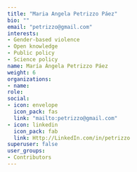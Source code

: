 ```yaml
---
title: "Maria Angela Petrizzo Páez"
bio: ""
email: "petrizzo@gmail.com"
interests:
- Gender-based violence
- Open knowledge
- Public policy
- Science policy 
name: María Ángela Petrizzo Páez 
weight: 6
organizations:
- name: 
role: 
social:
- icon: envelope
  icon_pack: fas
  link: "mailto:petrizzo@gmail.com"
- icon: linkedin
  icon_pack: fab
  link: Http://LinkedIn.com/in/petrizzo
superuser: false
user_groups:
- Contributors
---
```




